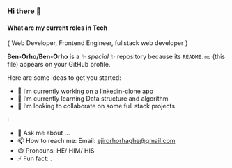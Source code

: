 ### Hi there 👋

#### What are my current roles in Tech


   { Web Developer, Frontend Engineer, fullstack web developer } 

**Ben-Orho/Ben-Orho** is a ✨ _special_ ✨ repository because its `README.md` (this file) appears on your GitHub profile.

Here are some ideas to get you started:

- 🔭 I’m currently working on a linkedin-clone app
- 🌱 I’m currently learning Data structure and algorithm
- 👯 I’m looking to collaborate on some full stack projects


i
- 💬 Ask me about ...
- 📫 How to reach me: 
              Email: ejirorhorhaghe@gmail.com
- 😄 Pronouns: HE/ HIM/ HIS
- ⚡ Fun fact: .
